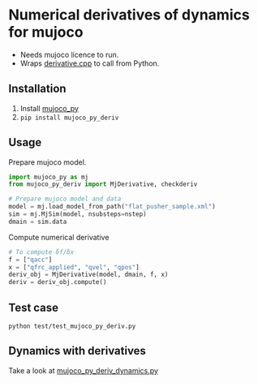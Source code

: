 # Numerical derivatives of dynamics for mujoco

* Needs mujoco licence to run.
* Wraps [derivative.cpp](http://www.mujoco.org/book/programming.html#saDerivative) to call from Python.

## Installation

1. Install [mujoco_py](https://github.com/openai/mujoco-py/)
2. `pip install mujoco_py_deriv`

## Usage

Prepare mujoco model.

``` python
import mujoco_py as mj
from mujoco_py_deriv import MjDerivative, checkderiv

# Prepare mujoco model and data
model = mj.load_model_from_path("flat_pusher_sample.xml")
sim = mj.MjSim(model, nsubsteps=nstep)
dmain = sim.data

```

Compute numerical derivative

``` python
# To compute δf/δx
f = ["qacc"]
x = ["qfrc_applied", "qvel", "qpos"]
deriv_obj = MjDerivative(model, dmain, f, x)
deriv = deriv_obj.compute()
```


## Test case

``` shellsession
python test/test_mujoco_py_deriv.py
```

## Dynamics with derivatives

Take a look at [mujoco_py_deriv_dynamics.py](mujoco_py_deriv_dynamics.py)

